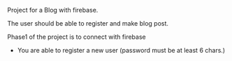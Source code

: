 Project for a Blog with firebase.

The user should be able to register and make blog post.

Phase1 of the project is to connect with firebase

- You are able to register a new user (password must be at least 6 chars.)
